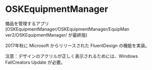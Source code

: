 # OSKEquipmentManager
備品を管理するアプリ
(OSKEquipmentManager/OSKEquipmentManager/EquipMan ver2/OSKEquipmentManager/ が最終版)

2017年秋に Microsoft からリリースされた FluentDesign の機能を実装。

注意：デザインのアクリルが正しく表示されるためには、Windows FallCreators Update が必要。
